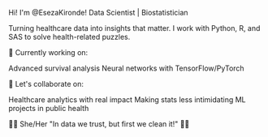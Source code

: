 Hi! I'm @EsezaKironde!
Data Scientist | Biostatistician

Turning healthcare data into insights that matter. I work with Python, R, and SAS to solve health-related puzzles.

🔬 Currently working on:

Advanced survival analysis
Neural networks with TensorFlow/PyTorch

🤝 Let's collaborate on:

Healthcare analytics with real impact
Making stats less intimidating
ML projects in public health

💁‍♀️ She/Her
"In data we trust, but first we clean it!" 🧹✨

<!---
EsezaKironde/EsezaKironde is a ✨ special ✨ repository because its `README.md` (this file) appears on your GitHub profile.
You can click the Preview link to take a look at your changes.
--->
